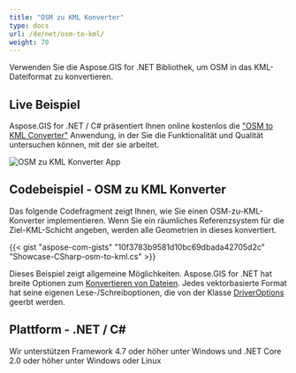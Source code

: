 ```yaml
---
title: "OSM zu KML Konverter"
type: docs
url: /de/net/osm-to-kml/
weight: 70
---
```


Verwenden Sie die Aspose.GIS for .NET Bibliothek, um OSM in das KML-Dateiformat zu konvertieren.

## **Live Beispiel**

Aspose.GIS for .NET / C# präsentiert Ihnen online kostenlos die ["OSM to KML Converter"](https://products.aspose.app/gis/conversion/osm-to-kml) Anwendung, in der Sie die Funktionalität und Qualität untersuchen können, mit der sie arbeitet.

![OSM zu KML Konverter App](conversion.png)

## **Codebeispiel - OSM zu KML Konverter**

Das folgende Codefragment zeigt Ihnen, wie Sie einen OSM-zu-KML-Konverter implementieren. Wenn Sie ein räumliches Referenzsystem für die Ziel-KML-Schicht angeben, werden alle Geometrien in dieses konvertiert. 

{{< gist "aspose-com-gists" "10f3783b9581d10bc69dbada42705d2c" "Showcase-CSharp-osm-to-kml.cs" >}}

Dieses Beispiel zeigt allgemeine Möglichkeiten. Aspose.GIS for .NET hat breite Optionen zum [Konvertieren von Dateien](https://docs.aspose.com/gis/net/vector-layers/). Jedes vektorbasierte Format hat seine eigenen Lese-/Schreiboptionen, die von der Klasse [DriverOptions](https://reference.aspose.com/gis/net/aspose.gis/driveroptions) geerbt werden.

## **Plattform - .NET / C#**

Wir unterstützen Framework 4.7 oder höher unter Windows und .NET Core 2.0 oder höher unter Windows oder Linux
